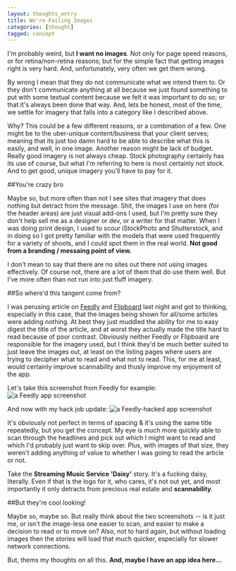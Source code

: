 ```yaml
---
layout: thoughts_entry
title: We're Failing Images
categories: [thought]
tagged: concept
---
```


I'm probably weird, but **I want no images**. Not only for page speed reasons, or for retina/non-retina reasons; but for the simple fact that getting images right is very hard. And, unfortunately, very often we get them wrong. 

By wrong I mean that they do not communicate what we intend them to. Or they don't communicate anything at all because we just found something to put with some textual content because we felt it was important to do so; or that it's always been done that way. And, lets be honest, most of the time, we settle for imagery that falls into a category like I described above.

Why? This could be a few different reasons, or a combination of a few. One might be to the uber-unique content/business that your client serves; meaning that its just too damn hard to be able to describe what this is easily, and well, in one image. Another reason might be lack of budget. Really good imagery is not always cheap. Stock photography certainly has its use of course, but what I'm referring to here is most certainly not stock. And to get good, unique imagery you’ll have to pay for it.

##You're crazy bro

Maybe so, but more often than not I see sites that imagery that does nothing but detract from the message. Shit, the images I use on here (for the header areas) are just visual add-ons I used, but I'm pretty sure they don't help sell me as a designer or dev, or a writer for that matter. When I was doing print design, I used to scour iStockPhoto and Shutterstock, and in doing so I got pretty familiar with the models that were used frequently for a variety of shoots, and I could spot them in the real world. **Not good from a branding / messaing point of view.**

I don't mean to say that there are no sites out there not using images effectively. Of course not, there are a lot of them that do use them well. But I've more often than not run into just fluff imagery.

##So where'd this tangent come from?

I was perusing article on [Feedly](http://www.feedly.com/) and [Flipboard](http://www.flipboard.com/) last night and got to thinking, especially in this case, that the images being shown for all/some articles were adding nothing. At best they just muddled the ability for me to easy digest the title of the article, and at worst they actually made the title hard to read because of poor contrast. Obviously neither Feedly or Flipboard are responsible for the imagery used, but I think they'd be much better suited to just leave the images out, at least on the listing pages where users are trying to decipher what to read and what not to read. This, for me at least, would certainly improve scannability and thusly improve my enjoyment of the app.

Let's take this screenshot from Feedly for example:
![a Feedly app screenshot](http://jefff.co/images/feedly-orig.png 'a Feedly app screenshot')

And now with my hack job update:
![a Feedly-hacked app screenshot](http://jefff.co/images/feedly-edited.png 'a Feedly-hacked app screenshot')

It's obviously not perfect in terms of spacing & it's using the same title repeatedly, but you get the concept. My eye is much more quickly able to scan through the headlines and pick out which I might want to read and which I'd probably just want to skip over. Plus, with images of that size, they weren't adding anything of value to whether I was going to read the article or not.

Take the **Streaming Music Service 'Daisy'** story. It's a fucking daisy, literally. Even if that is the logo for it, who cares, it's not out yet, and most importantly it only detracts from precious real estate and **scannability**.

##But they're cool looking!

Maybe so, maybe so. But really think about the two screenshots -- is it just me, or isn't the image-less one easier to scan, and easier to make a decision to read or to move on? Also, not to hard again, but without loading images then the stories will load that much quicker, especially for slower network connections.

But, thems my thoughts on all this. **And, maybe I have an app idea here...**
